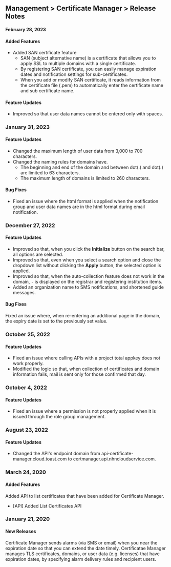 ## Management > Certificate Manager > Release Notes

#### February 28, 2023
#### Added Features
* Added SAN certificate feature
    * SAN (subject alternative name) is a certificate that allows you to apply SSL to multiple domains with a single certificate.
    * By registering SAN certificate, you can easily manage expiration dates and notification settings for sub-certificates.
    * When you add or modify SAN certificate,  it reads information from the certificate file (.pem) to automatically enter the certificate name and sub certificate name.

#### Feature Updates
* Improved so that user data names cannot be entered only with spaces.

### January 31, 2023
#### Feature Updates
* Changed the maximum length of user data from 3,000 to 700 characters.
* Changed the naming rules for domains have.
     * The beginning and end of the domain and between dot(.) and dot(.) are limited to 63 characters.
     * The maximum length of domains is limited to 260 characters.
#### Bug Fixes
* Fixed an issue where the html format is applied when the notification group and user data names are in the html format during email notification.

### December 27, 2022
#### Feature Updates
* Improved so that, when you click the **Initialize** button on the search bar, all options are selected.
* Improved so that, even when you select a search option and close the dropdown list without clicking the **Apply** button, the selected option is applied. 
* Improved so that, when the auto-collection feature does not work in the domain, `-` is displayed on the registrar and registering institution items.
* Added an organization name to SMS notifications, and shortened guide messages.
#### Bug Fixes
Fixed an issue where, when re-entering an additional page in the domain, the expiry date is set to the previously set value.

### October 25, 2022
#### Feature Updates
* Fixed an issue where calling APIs with a project total appkey does not work properly.
* Modified the logic so that, when collection of certificates and domain information fails, mail is sent only for those confirmed that day.

### October 4, 2022
#### Feature Updates
* Fixed an issue where a permission is not properly applied when it is issued through the role group management.

### August 23, 2022
#### Feature Updates
* Changed the API's endpoint domain from api-certificate-manager.cloud.toast.com to certmanager.api.nhncloudservice.com.

### March 24, 2020
#### Added Features 
Added API to list certificates that have been added for Certificate Manager.
* [API] Added List Certificates API 

### January 21, 2020 
#### New Releases 
Certificate Manager sends alarms (via SMS or email) when you near the expiration date so that you can extend the date timely.
Certificatae Manager manages TLS certificates, domains, or user data (e.g. licenses) that have expiration dates, by specifying alarm delivery rules and recipient users.
